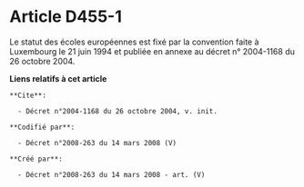 # Article D455-1

Le statut des écoles européennes est fixé par la convention faite à Luxembourg le 21 juin 1994 et publiée en annexe au décret
n° 2004-1168 du 26 octobre 2004.

**Liens relatifs à cet article**

	**Cite**:

	  - Décret n°2004-1168 du 26 octobre 2004, v. init.

	**Codifié par**:

	  - Décret n°2008-263 du 14 mars 2008 (V)

	**Créé par**:

	  - Décret n°2008-263 du 14 mars 2008 - art. (V)
